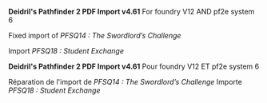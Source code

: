 **Deidril's Pathfinder 2 PDF Import v4.61**
For foundry V12 AND pf2e system 6

Fixed import of *PFSQ14 : The Swordlord’s Challenge*

Import *PFSQ18 : Student Exchange*


**Deidril's Pathfinder 2 PDF Import v4.61**
Pour foundry V12 ET pf2e system 6

Réparation de l'import de *PFSQ14 : The Swordlord’s Challenge*
Importe *PFSQ18 : Student Exchange*
